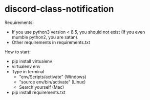 # discord-class-notification

Requirements:

- If you use python3 version < 8.5, you should not exist (If you even mumble python2, you are satan).
- Other requirements in requirements.txt

How to start:

- pip install virtualenv
- virtualenv env
- Type in terminal
  - "env/Scripts/activate" (Windows)
  - "source env/bin/activate" (Linux)
  - Search yourself (Mac)
- pip install requirements.txt

